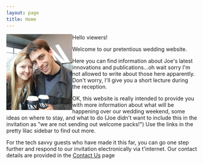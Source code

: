 ```yaml
---
layout: page
title: Home
---
```


Hello viewers!
<img src="/CanyonCoffee.png" align="left">

Welcome to our pretentious wedding website.

Here you can find information about Joe's latest innovations and publications...oh wait sorry I'm not allowed to write about those here apparently. Don't worry, I'll give you a short lecture during the reception.

OK, this website is really intended to provide you with more information about what will be happening over our wedding weekend, some ideas on where to stay, and what to do (Joe didn't want to include this in the invitation as "we are not sending out welcome packs!") Use the links in the pretty lilac sidebar to find out more.

For the tech savvy guests who have made it this far, you can go one step further and respond to our invitation electronically via t'internet. Our contact details are provided in the [Contact Us](/contact.html) page